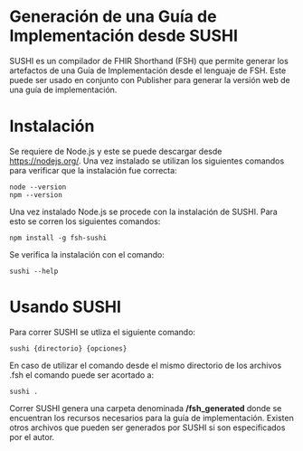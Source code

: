 # Generación de una Guía de Implementación desde SUSHI
SUSHI es un compilador de FHIR Shorthand (FSH) que permite generar los artefactos de una Guía de Implementación desde el lenguaje de FSH. Este puede ser usado en conjunto con Publisher para generar la versión web de una guía de implementación.

# Instalación
Se requiere de Node.js y este se puede descargar desde https://nodejs.org/. Una vez instalado se utilizan los siguientes comandos para verificar que la instalación fue correcta:
```
node --version
npm --version
 ```
Una vez instalado Node.js se procede con la instalación de SUSHI. Para esto se corren los siguientes comandos:
```
npm install -g fsh-sushi
```
Se verifica la instalación con el comando:
```
sushi --help
```
# Usando SUSHI
Para correr SUSHI se utliza el siguiente comando:
```
sushi {directorio} {opciones}
```
En caso de utilizar el comando desde el mismo directorio de los archivos .fsh el comando puede ser acortado a:
```
sushi .
```
Correr SUSHI genera una carpeta denominada **/fsh_generated** donde se encuentran los recursos necesarios para la guía de implementación. Existen otros archivos que pueden ser generados por SUSHI  si son especificados por el autor. 

